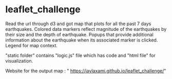 # leaflet_challenge

Read the url through d3 and got map that plots for all the past 7 days earthquakes. Colored data markers reflect magnitude of the earthquakes by their size and the depth of earthquake. Popups that provide additional information about the earthquake when its associated marker is clicked. Legend for map context. 

"static folder" contains "logic.js" file which has code and "html file" for visualization.

Website for the output map : " https://jaylaxami.github.io/leaflet_challenge/"
